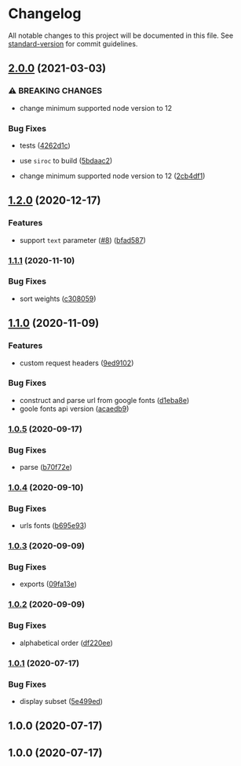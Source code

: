 # Changelog

All notable changes to this project will be documented in this file. See [standard-version](https://github.com/conventional-changelog/standard-version) for commit guidelines.

## [2.0.0](https://github.com/ricardogobbosouza/google-fonts-helper/compare/v1.2.0...v2.0.0) (2021-03-03)


### ⚠ BREAKING CHANGES

* change minimum supported node version to 12

### Bug Fixes

* tests ([4262d1c](https://github.com/ricardogobbosouza/google-fonts-helper/commit/4262d1c5cc1f177c510235bc9019dca26d5287f5))
* use `siroc` to build ([5bdaac2](https://github.com/ricardogobbosouza/google-fonts-helper/commit/5bdaac2b0dfa9e2308380c3f6f393a4b2c971401))


* change minimum supported node version to 12 ([2cb4df1](https://github.com/ricardogobbosouza/google-fonts-helper/commit/2cb4df1134e571ad8cc044a061c7fb3ac1428068))

## [1.2.0](https://github.com/ricardogobbosouza/google-fonts-helper/compare/v1.1.1...v1.2.0) (2020-12-17)


### Features

* support `text` parameter ([#8](https://github.com/ricardogobbosouza/google-fonts-helper/issues/8)) ([bfad587](https://github.com/ricardogobbosouza/google-fonts-helper/commit/bfad58774e359d8564f511cc5abce333cd153ebf))

### [1.1.1](https://github.com/ricardogobbosouza/google-fonts-helper/compare/v1.1.0...v1.1.1) (2020-11-10)


### Bug Fixes

* sort weights ([c308059](https://github.com/ricardogobbosouza/google-fonts-helper/commit/c308059c5d1d0f3ff120e2b1b3f23389078d183c))

## [1.1.0](https://github.com/ricardogobbosouza/google-fonts-helper/compare/v1.0.5...v1.1.0) (2020-11-09)


### Features

* custom request headers ([9ed9102](https://github.com/ricardogobbosouza/google-fonts-helper/commit/9ed9102ac288bf140a97fd4a3ceada48017888af))


### Bug Fixes

* construct and parse url from google fonts ([d1eba8e](https://github.com/ricardogobbosouza/google-fonts-helper/commit/d1eba8e2755f637a1b3cad841da1e1fd8c85d033))
* goole fonts api version ([acaedb9](https://github.com/ricardogobbosouza/google-fonts-helper/commit/acaedb94fcdf400deb86d28cfbd8586e679976ad))

### [1.0.5](https://github.com/ricardogobbosouza/google-fonts-helper/compare/v1.0.4...v1.0.5) (2020-09-17)


### Bug Fixes

* parse ([b70f72e](https://github.com/ricardogobbosouza/google-fonts-helper/commit/b70f72ed15c0f351097341e1d97ca4368be19651))

### [1.0.4](https://github.com/ricardogobbosouza/google-fonts-helper/compare/v1.0.3...v1.0.4) (2020-09-10)


### Bug Fixes

* urls fonts ([b695e93](https://github.com/ricardogobbosouza/google-fonts-helper/commit/b695e93df630f461009054079a31f31e597e5eaf))

### [1.0.3](https://github.com/ricardogobbosouza/google-fonts-helper/compare/v1.0.2...v1.0.3) (2020-09-09)


### Bug Fixes

* exports ([09fa13e](https://github.com/ricardogobbosouza/google-fonts-helper/commit/09fa13e09ae0bb8a19782e1bdb5b4480e4ec6537))

### [1.0.2](https://github.com/ricardogobbosouza/google-fonts-helper/compare/v1.0.1...v1.0.2) (2020-09-09)


### Bug Fixes

* alphabetical order ([df220ee](https://github.com/ricardogobbosouza/google-fonts-helper/commit/df220ee4ee0c07d139cefb171e311fdec1d5b1bd))

### [1.0.1](https://github.com/ricardogobbosouza/google-fonts-helper/compare/v1.0.0...v1.0.1) (2020-07-17)


### Bug Fixes

* display subset ([5e499ed](https://github.com/ricardogobbosouza/google-fonts-helper/commit/5e499ed53dd15b9d3dfe1a3bfa6d0f700fb4c75e))

## 1.0.0 (2020-07-17)

## 1.0.0 (2020-07-17)
